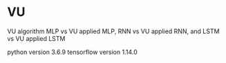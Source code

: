 # VU
VU algorithm
MLP vs VU applied MLP, RNN vs VU applied RNN, and LSTM vs VU applied LSTM

python version 3.6.9
tensorflow version 1.14.0
